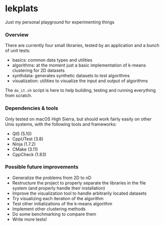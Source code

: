 # lekplats
Just my personal playground for experimenting things

### Overview

There are currently four small libraries, tested by an application and a bunch of unit tests:

* basics: common data types and utilities
* algorithms: at the moment just a basic implementation of k-means clustering for 2D datasets
* synthdata: generates synthetic datasets to test algorithms
* visualization: utilities to visualize the input and output of algorithms

The `do_it.sh` script is here to help building, testing and running everything from scratch.

### Dependencies & tools

Only tested on macOS High Sierra, but should work fairly easily on other Unix systems, with the following tools and frameworks:

* Qt5 (5.10)
* CppUTest (3.8)
* Ninja (1.7.2)
* CMake (3.11)
* CppCheck (1.83)

### Possible future improvements

* Generalize the problems from 2D to nD
* Restructure the project to properly separate the libraries in the file system (and properly handle their installation)
* Improve the visualization tool to handle arbitrarily located datasets
* Try visualizing each iteration of the algorithm
* Test other initializations of the k-means algorithm
* Implement other clustering methods
* Do some benchmarking to compare them
* Write more tests!
